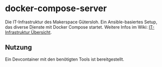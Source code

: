 # docker-compose-server
Die IT-Infrastruktur des Makerspace Gütersloh.
Ein Ansible-basiertes Setup, das diverse Dienste mit Docker Compose startet. 
Weitere Infos im Wiki: [IT-Infrastruktur Über­sicht](https://wiki.makerspace-gt.de/de/IT-Infrastruktur/%C3%9Cbersicht).

## Nutzung
Ein Devcontainer mit den benötigten Tools ist bereitgestellt.
